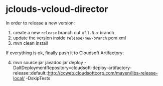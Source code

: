 jclouds-vcloud-director
=======================

In order to release a new version:

1. create a new `release` branch out of `1.8.x` branch
2. update the version inside `release/new-branch` pom.xml
3. mvn clean install

If everything is ok, finally push it to Cloudsoft Artifactory:

4. mvn source:jar javadoc:jar deploy -DaltDeploymentRepository=cloudsoft-deploy-artifactory-release::default::http://ccweb.cloudsoftcorp.com/maven/libs-release-local/ -DskipTests
